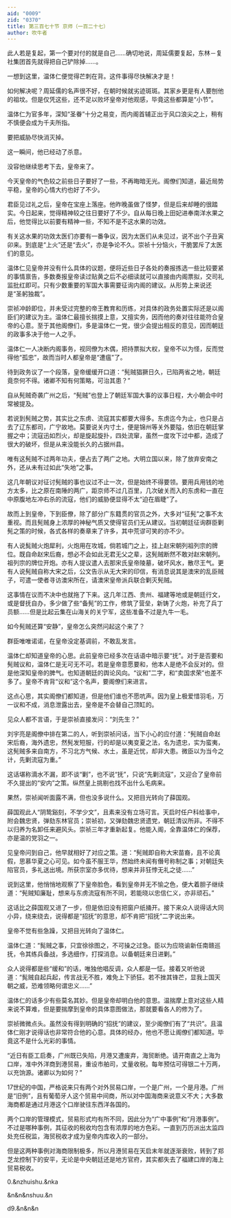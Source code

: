 ```yaml
---
aid: "0009"
zid: "0370"
title: 第三百七十节 京师（一百二十七）
author: 吹牛者
---
```


此人若是复起，第一个要对付的就是自己……确切地说，周延儒要复起，东林－复社集团首先就得把自己铲除掉……。

一想到这里，温体仁便觉得芒刺在背。这件事得尽快解决才是！

如何解决呢？周延儒的名声很不好，在朝时候就劣迹斑斑。其家乡更是有人要刨他的祖坟。但是仅凭这些，还不足以败坏皇帝对他观感，毕竟这些都算是“小节”。

温体仁为官多年，深知“圣眷”十分之易变，而内阁首辅正出于风口浪尖之上，稍有不慎便会成为千夫所指。

要把威胁尽快消灭掉。

这一瞬间，他已经动了杀意。

没容他继续思考下去，皇帝来了。

今天皇帝的气色较之前些日子要好了一些，不再晦暗无光。阁僚们知道，最近局势平稳，皇帝的心情大约也好了不少。

君臣见过礼之后，皇帝在宝座上落座。他昨晚虽做了怪梦，但是后来却睡的很踏实。今日起来，觉得精神较之往日要好了不少。自从每日晚上田妃进奉南洋水果之后，他觉得比以前要有精神一些，不知不是不这水果的功效。

有关这水果的功效太医们亦要有一番争议，因为太医们从未见过，说不出个子丑寅卯来。到底是“上火”还是“去火”，亦是争论不久。崇祯十分恼火，干脆罢斥了太医们的意见。

温体仁见皇帝并没有什么具体的议题，便将近些日子各处的奏报拣选一些比较要紧的事情禀告，多数奏报皇帝读过贴黄之后不必细读就可以直接由内阁票拟，交司礼监批红即可。只有少数重要的军国大事需要征询内阁的建议。从形势上来说还是“圣躬独裁”。

崇祯冲龄即位，并未受过完整的帝王教育和历练，对具体的政务处置实际还是以阁臣们的建议为主。温体仁最擅长揣摸上意，又擅实务，因而他的奏对往往能符合皇帝的心意。至于其他阁僚们，多是温体仁一党，很少会提出相反的意见，因而朝廷的政事多决于他一人之手。

温体仁一人决断内阁事务，视同僚为木偶，把持票拟大权，皇帝不以为怪，反而觉得他“孤忠”，故而当时人都皇帝是“遭瘟”了。

待到政务议了一个段落，皇帝缓缓开口道：“髡贼猖獗日久，已陷两省之地，朝廷竟奈何不得。诸卿不知有何策略，可治其患？”

自从髡贼奇袭广州之后，“髡贼”也登上了朝廷军国大事的议事日程，大小朝会中时常被提及。

若说到髡贼之势，其实比之东虏、流寇其实都要大得多。东虏迄今为止，也只是占去了辽东都司，广宁故地。莫要说关内寸土，便是锦州等关外要隘，依旧在朝廷掌握之中；流寇迅如烈火，却是旋起旋扑，四处流窜，虽然一度攻下过中都，造成了很大的破坏，但是从来没能长久的占据州县。

唯有这髡贼不过两年功夫，便占去了两广之地。大明立国以来，除了放弃安南之外，还从未有过如此“失地”之事。

这几年朝议对征讨髡贼的事也议过不止一次，但是始终不得要领。要用兵用钱的地方太多，比之原在南陲的两广，距京师不过几百里，几次破关而入的东虏和一直在中原腹地左冲右杀的流寇，他们的威胁便显得不太“迫在眉睫”了。

故而上到皇帝，下到臣僚，除了部分广东籍贯的官员之外，大多对“征髡”之事不太重视。而且髡贼身上浓厚的神秘气质又使得官员们无从建议。当初朝廷征询群臣剿髡之策的时候，各式各样的奏章来了许多，其中荒谬可笑的亦不少。

有人说髨贼火炮犀利，火炮用在攻城，倘若城门之上，挂上赵宋朝列祖列宗的牌位。既自命赵宋后裔，想必不会如此无君无父之辈，这髡贼断然不敢对赵宋朝列。祖列宗的牌位开炮。亦有人提议遣人去那宋氏皇帝陵墓，破坏风水，散尽王气。更有人说髡贼自称大宋之后，公文告示从无大宋的印信，有消息说其是澳宋的乱臣贼子，可遣一使者寻访澳宋所在，请澳宋皇帝派兵联合剿灭髡贼。

这事情在议而不决中也就拖了下来。这几年江西、贵州、福建等地或是朝廷行文，或是督抚自办，多少做了些“备髡”的工作，修筑了营垒，新铸了火炮，补充了兵丁员额……但是比起云集在山海关的关宁军，这些准备不过是九牛一毛。

如今髡贼还算“安静”，皇帝怎么突然问起这个来了？

群臣唯唯诺诺，在皇帝没定基调前，不敢乱发言。

温体仁却知道皇帝的心思。此前皇帝已经多次在话语中暗示要“抚”。对于是否要和髡贼议和，温体仁是无可无不可。若是皇帝意愿要和，他本人是绝不会反对的。但是他深知皇帝的脾气。也知道朝廷的舆论风向。“议和”二字，和“卖国求荣”也差不多了。皇帝不肯背“议和”这个名声，要阁僚们来进言。

这点心思，其实阁僚们都知道，但是他们谁也不愿吭声。因为皇上极爱惜羽毛，万一议和不成，消息泄露出去，皇帝是不会替自己顶缸的。

见众人都不言语，于是崇祯直接发问：“刘先生？”

刘宇亮是阁僚中排在第二的人，听到崇祯问话，当下小心的应付道：“髡贼自命赵宋后裔，海外遗忠，然髡发短服，行的却是以夷变夏之法，名为遗忠，实为蛮夷，这髡贼多来自南方，不习北方气候、水土，虽是近忧，却非大患。微臣以为当今之计，先剿流寇为重。”

这话堪称滴水不漏，即不谈“剿”，也不说“抚”，只说“先剿流寇”，又迎合了皇帝前不久提出的“安内”之策。纵然皇上挑剔也找不出什么毛病来。

果然，崇祯闻听面露不满，但也没多说什么。又把目光转向了薛国观。

薛国观此人“阴鸷谿刻，不学少文”，且素来没有立场可言。天启时任户科给事中，附会魏忠贤，弹劾东林官员；崇祯初，又弹劾魏忠贤遗党，朝廷清议所非。不得不以归养为名卸任来避风头。崇祯三年才重新起复。他能入阁，全靠温体仁的保荐，亦是温的党羽之一。

见皇帝问到自己，他早就相好了对应之策。道：“髡贼即自称大宋苗裔，且不论真假，思慕华夏之心可见。如今虽不服王华，然始终未闻有僭号称制之事；对朝廷失陷官员，多礼送出境。所获宗室亦多优待，想来并非狂悖无礼之徒……”

说到这里，他悄悄地观察了下皇帝脸色，看到皇帝并无不愉之色，便大着胆子继续道：“髡贼知廉耻，想来与东虏流寇有所不同，若能晓以忠信仁义，亦非顽石。”

这话比之薛国观又进了一步，但是依旧没有把窗户纸捅开。接下来众人说得话大同小异，绕来绕去，说得都是“招抚”的意思，却不肯把“招抚”二字说出来。

皇帝不觉有些急躁，又把目光转向了温体仁。

温体仁道：“髨贼之事，只宜徐徐图之，不可操之过急。臣以为应晓谕新任南赣巡抚，令其练兵备战，多选细作，打探消息。以备朝廷来日进剿。”

众人说得都是些“缓和”的话，唯独他唱反调，众人都是一怔。接着又听他说道：“髨贼自起兵起，传言战无不胜，难免上下骄狂。若不挫其锋芒，显我上国天朝之威，恐难领略何谓忠义……”

温体仁的话多少有些莫名其妙。但是皇帝却明白他的意思。温揣摩上意对这些人精来说不算难，但是要揣摩到皇帝的具体意图做法，那就要看各人的修为了。

崇祯微微点头。虽然没有得到明确的“招抚”的建议，至少阁僚们有了“共识”。且温体仁刚才说得话也非常符合他的心意。具体的经办，他也不愿让阁僚们都知道。毕竟这不是什么光彩的事情。

“近日有臣工启奏，广州既已失陷，月港又遭废弃，海贸断绝。请开南直之上海为口岸，准中外洋商到港贸易，重设市舶司，丈量收税。每年预估可得银二十万两，以充饷源。诸卿以为如何？”

17世纪的中国，严格说来只有两个对外贸易口岸，一个是广州，一个是月港。广州是“旧例”，且有葡萄牙人这个贸易中间商，所以对中国海商来说意义不大；大多数海商都是通过月港这个口岸驶往东西洋各国的。

两个口岸的管理模式，贸易形式均有所不同，因此分为“广中事例”和“月港事例”。不过是哪种事例，其征收的税收均包含有浓厚的地方色彩。一直到万历派出太监四处充任税监，海贸税收才成为皇帝内库收入的一部分。

但是这两种事例对海商限制极多，所以月港贸易在天启末年就逐渐衰败，转到了郑芝龙控制下的安平，无论是中央朝廷还是地方官府，其实都失去了福建口岸的海上贸易税收。

0.&nzhuishu.&nka

&n&n&nshuu.&n

d9.&n&n&n

